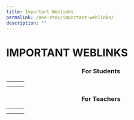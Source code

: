 ```yaml
---
title: Important Weblinks
permalink: /one-stop/important-weblinks/
description: ""
---
```

# IMPORTANT WEBLINKS
### <center>For Students</center>

|   |   |   |
|---|---|---|
|   |   |   |
|   |   |   |

### <center>For Teachers</center>

|   |   |   |
|---|---|---|
|   |   |   |
|   |   |   |
